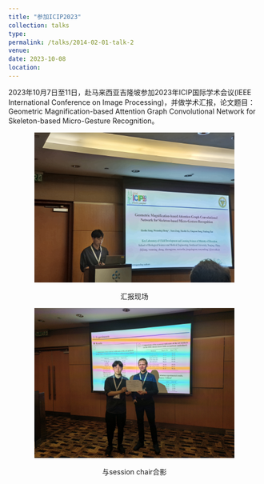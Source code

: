 ```yaml
---
title: "参加ICIP2023"
collection: talks
type:
permalink: /talks/2014-02-01-talk-2
venue: 
date: 2023-10-08
location:
---
```



2023年10月7日至11日，赴马来西亚吉隆坡参加2023年ICIP国际学术会议(IEEE International Conference on Image Processing)，并做学术汇报，论文题目：Geometric Magnification-based Attention Graph Convolutional Network for Skeleton-based Micro-Gesture Recognition。

<div align="center">
  <img src="../images/ICIP2.jpg" width = "400" height = "300" alt="汇报现场" />
</div>

<p align="center">汇报现场</p>

<div align="center">
  <img src="../images/ICIP1.jpg" width = "400" height = "300" alt="与session chair合影" />
</div>

<p align="center">与session chair合影</p>
